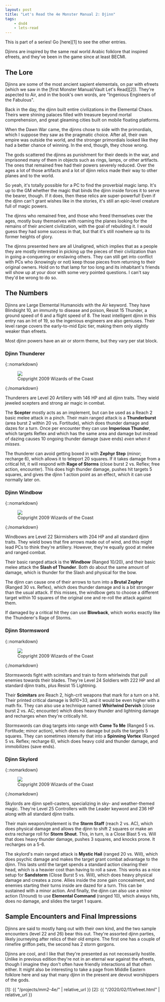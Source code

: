 ```yaml
---
layout: post
title: "Let's Read the 4e Monster Manual 2: Djinn"
tags:
    - dnd4
    - lets-read
---
```


This is part of a series! Go [here][1] to see the other entries.

Djinns are inspired by the same real world Arabic folklore that inspired
efreets, and they've been in the game since at least BECMI.

## The Lore

Djinns are some of the most ancient sapient elementals, on par with efreets
(which we saw in the [first Monster Manual/Vault Let's Read][2]). They're
aspected to Air, and in the book's own words, are "Ingenious Engineers of the
Fabulous".

Back in the day, the djinn built entire civilizations in the Elemental
Chaos. Theirs were shining palaces filled with treasure beyond mortal
comprehension, and great gleaming cities built on mobile floating
platforms.

When the Dawn War came, the djinns chose to side with the primordials, which I
suppose they saw as the pragmatic choice. After all, their own empire was
outside the world, and the stronger primordials looked like they had a better
chance of winning. In the end, though, they chose wrong.

The gods scattered the djinns as punishment for their deeds in the war, and
imprisoned many of them in objects such as rings, lamps, or other artifacts. The
ones that remained free had their powers severely reduced. Over the ages a lot
of those artifacts and a lot of djinn relics made their way to other planes and
to the world.

So yeah, it's totally possible for a PC to find the proverbial magic lamp. It's
up to the GM whether the magic that binds the djinn inside forces it to serve
the bearer, though. If it does, then these relics are super-powerful! Even if
the djinn can't grant wishes like in the stories, it's still an epic-level
creature full of magic powers.

The djinns who remained free, and those who freed themselves over the ages,
mostly busy themselves with roaming the planes looking for the remains of their
ancient civilization, with the goal of rebuilding it. I would guess they had
some success in that, but that it's still nowhere up to its former heights of
glory.

The djinns presented here are all Unaligned, which implies that as a people they
are mostly interested in picking up the pieces of their civilization than in
going a-conquering or enslaving others. They can still get into conflict with
PCs who (knowingly or not) keep those pieces from returning to their original
owners. Hold on to that lamp for too long and its inhabitant's friends will show
up at your door with some very pointed questions. I can't say they'd be wrong to
do so.

## The Numbers

Djinns are Large Elemental Humanoids with the Air keyword. They have Blindsight
10, an immunity to disease and poison, Resist 15 Thunder, a ground speed of 6
and a flight speed of 8. The least intelligent djinn in this entry nas an Int of
19, so the ingenious engineers are also geniuses. Their level range covers the
early-to-mid Epic tier, making them only slightly weaker than efreets.

Most djinn powers have an air or storm theme, but they vary per stat block.

### Djinn Thunderer

{::nomarkdown}
<figure class="right">
  <img src="{{ "/assets/wir-mm2-4e-djinn-thunderer.png" | absolute_url }}"/>
  <figcaption>
    Copyright 2009 Wizards of the Coast
  </figcaption>
</figure>
{:/nomarkdown}

Thunderers are Level 20 Artillery with 146 HP and all djinn traits. They wield
jeweled scepters and strong air magic in combat.

The **Scepter** mostly acts as an implement, but can be used as a Reach 2 basic
melee attack in a pinch. Their main ranged attack is a **Thunderburst** (area
burst 2 within 20 vs. Fortitude), which does thunder damage and dazes for a
turn. Once per encounter they can use **Imperious Thunder**, which targets
Reflex and which has the same area and damage but instead of dazing causes 10
ongoing thunder damage (save ends) _even when it misses_.

The thunderer can avoid getting boxed in with **Zephyr Step** (minor; recharge
6), which allows it to teleport 20 squares. If it takes damage from a critical
hit, it will respond with **Rage of Storms** (close burst 2 vs. Reflex; free
action, encounter). This does high thunder damage, pushes hit targets 5 squares,
and gives the djinn 1 action point as an effect, which it can use normally later
on.

### Djinn Windbow

{::nomarkdown}
<figure class="left">
  <img src="{{ "/assets/wir-mm2-4e-djinn-windbow.png" | absolute_url }}"/>
  <figcaption>
    Copyright 2009 Wizards of the Coast
  </figcaption>
</figure>
{:/nomarkdown}

Windbows are Level 22 Skirmishers with 204 HP and all standard djinn
traits. They wield bows that fire arrows made out of wind, and this might lead
PCs to think they're artillery. However, they're equally good at melee and
ranged combat.

Their basic ranged attack is the **Windbow** (Ranged 10/20), and their basic
melee attack the **Slash of Thunder**. Both do about the same amount of damage,
which is thunder for the Slash and physical for the bow.

The djinn can cause one of their arrows to turn into a **Brutal Zephyr** (Ranged
30 vs. Reflex), which does thunder damage and is a bit stronger than the usual
attack. If this misses, the windbow gets to choose a different target within 10
squares of the original one and re-roll the attack against them.

If damaged by a critical hit they can use **Blowback**, which works exactly like
the Thunderer's Rage of Storms.

### Djinn Stormsword

{::nomarkdown}
<figure class="right">
  <img src="{{ "/assets/wir-mm2-4e-djinn-stormsword.png" | absolute_url }}"/>
  <figcaption>
    Copyright 2009 Wizards of the Coast
  </figcaption>
</figure>
{:/nomarkdown}

Stormswords fight with scimitars and train to form whirlwinds that pull enemies
towards their blades. They're Level 24 Soldiers with 222 HP and all standard
djinn traits, plus Resist 15 Lightning.

Their **Scimitars** are Reach 2, high-crit weapons that mark for a turn on a
hit. Their printed critical damage is 9d10+33, and it would be even higher with
a math fix. They can also use a technique named **Whirlwind Dervish** (close burst 2
vs. AC; encounter) which does heavy thunder and lightning damage and recharges
when they're critically hit.

Stormswords can drag targets into range with **Come To Me** (Ranged 5
vs. Fortitude; minor action), which does no damage but pulls the targets 5
squares. They can sometimes intensify that into a **Spinning Vortex** (Ranged 5
vs. Reflex; recharge 6), which does heavy cold and thunder damage, and
immobilizes (save ends).

### Djinn Skylord

{::nomarkdown}
<figure class="left">
  <img src="{{ "/assets/wir-mm2-4e-djinn-skylord.png" | absolute_url }}"/>
  <figcaption>
    Copyright 2009 Wizards of the Coast
  </figcaption>
</figure>
{:/nomarkdown}

Skylords are djinn spell-casters, specializing in sky- and weather-themed
magic. They're Level 25 Controllers with the Leader keyword and 236 HP along
with all standard djinn traits.

Their main weapon/implement is the **Storm Staff** (reach 2 vs. AC), which does
physical damage and allows the djinn to shift 2 squares or make an extra
recharge roll for **Storm Shout**. This, in turn, is a Close Blast 5 vs. Will
that does heavy thunder damage, pushes 3 squares, and knocks prone. It recharges
on a 5-6.

The skylord's main ranged attack is **Mystic Hail** (ranged 20 vs. Will), which
does psychic damage and makes the target grant combat advantage to the
djinn. This lasts until the target spends a standard action clearing their head,
which is a heavier cost than having to roll a save. This works as a nice setup
for **Sandstorm** (Close Burst 5 vs. Will), which does heavy physical damage and
creates a zone. Allies inside the zone gain concealment, and enemies starting
their turns inside are dazed for a turn. This can be sustained with a minor
action. And finally, the djinn can also use a minor action (1/round) to use
**Elemental Command** (ranged 10), which always hits, does no damage, and slides
the target 1 square.

## Sample Encounters and Final Impressions

Djinns are said to mostly hang out with their own kind, and the two sample
encounters (level 22 and 26) bear this out. They're assorted djinn parties,
likely journeying after relics of their old empire. The first one has a couple
of rimefire griffon pets, the second has 2 storm gorgons.

Djinns are cool, and I like that they're presented as not necessarily
hostile. Unlike in previous edition they're not in an eternal war against the
efreets, though I imagine they don't often have friendly interactions all that
often either. It might also be interesting to take a page from Middle Eastern
folklore here and say that many djinn in the present are devout worshippers of
the gods.

[1]: {{ "/projects/mm2-4e/" | relative_url }}
[2]: {{ "/2020/02/11/efreet.html" | relative_url }}
